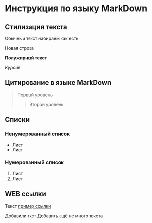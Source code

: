 # Инструкция по языку MarkDown

## Стилизация текста 

Обычный текст набираем как есть

Новая строка

**Полужирный текст**

*Курсив*

## Цитирование в языке MarkDown
>Первый уровень
>>Второй уровень

## Списки
### Ненумерованный список
* Лист 
* Лист

### Нумерованный список
1. Лист
2. Лист

## WEB ссылки
Текст [пример ссылки](http.example.com "Всплывающая подсказка")

Добавили ткст
Добавить ещё не много текста